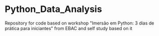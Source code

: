 # Python_Data_Analysis
Repository for code based on workshop "Imersão em Python: 3 dias de prática para iniciantes" from EBAC and self study based on it
